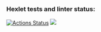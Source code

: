 ### Hexlet tests and linter status:
[![Actions Status](https://github.com/vkuznetsov005/python-project-49/actions/workflows/hexlet-check.yml/badge.svg)](https://github.com/vkuznetsov005/python-project-49/actions)
<a href="https://codeclimate.com/github/vkuznetsov005/python-project-49/maintainability"><img src="https://api.codeclimate.com/v1/badges/cb5a22c4b01e88873a58/maintainability" /></a>
